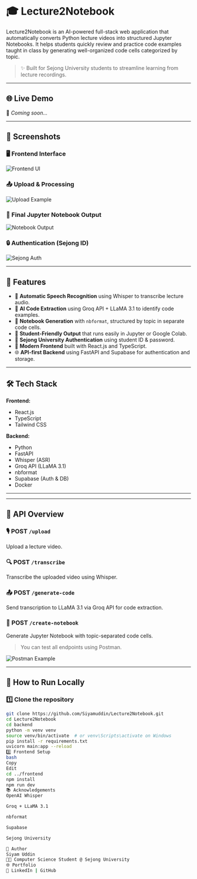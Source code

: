 # 🎓 Lecture2Notebook

Lecture2Notebook is an AI-powered full-stack web application that automatically converts Python lecture videos into structured Jupyter Notebooks. It helps students quickly review and practice code examples taught in class by generating well-organized code cells categorized by topic.

> ✨ Built for Sejong University students to streamline learning from lecture recordings.

---

## 🌐 Live Demo

🚀 *Coming soon...*

---

## 📸 Screenshots

### 🖥️ Frontend Interface
<!-- Insert screenshot of the frontend interface here -->
![Frontend UI](./screenshots/frontend-ui.png)

### 📤 Upload & Processing
<!-- Insert screenshot showing file upload and processing status -->
![Upload Example](./screenshots/upload-example.png)

### 📄 Final Jupyter Notebook Output
<!-- Insert screenshot showing generated notebook preview -->
![Notebook Output](./screenshots/notebook-output.png)

### 🔒 Authentication (Sejong ID)
<!-- Insert screenshot showing Sejong login integration -->
![Sejong Auth](./screenshots/sejong-auth.png)

---

## 📌 Features

- 🎤 **Automatic Speech Recognition** using Whisper to transcribe lecture audio.
- 🧠 **AI Code Extraction** using Groq API + LLaMA 3.1 to identify code examples.
- 📓 **Notebook Generation** with `nbformat`, structured by topic in separate code cells.
- 🧪 **Student-Friendly Output** that runs easily in Jupyter or Google Colab.
- 🔐 **Sejong University Authentication** using student ID & password.
- 🧰 **Modern Frontend** built with React.js and TypeScript.
- 🌐 **API-first Backend** using FastAPI and Supabase for authentication and storage.

---

## 🛠️ Tech Stack

**Frontend:**
- React.js
- TypeScript
- Tailwind CSS

**Backend:**
- Python
- FastAPI
- Whisper (ASR)
- Groq API (LLaMA 3.1)
- nbformat
- Supabase (Auth & DB)
- Docker

---


---

## 🔄 API Overview

### 🎙️ POST `/upload`
Upload a lecture video.

### 🔍 POST `/transcribe`
Transcribe the uploaded video using Whisper.

### 📤 POST `/generate-code`
Send transcription to LLaMA 3.1 via Groq API for code extraction.

### 🧾 POST `/create-notebook`
Generate Jupyter Notebook with topic-separated code cells.

> You can test all endpoints using Postman.

<!-- Add Postman screenshot -->
![Postman Example](./screenshots/postman-example.png)

---

## 🧪 How to Run Locally

### 1️⃣ Clone the repository

```bash
git clone https://github.com/Siyamuddin/Lecture2Notebook.git
cd Lecture2Notebook
cd backend
python -m venv venv
source venv/bin/activate  # or venv\Scripts\activate on Windows
pip install -r requirements.txt
uvicorn main:app --reload
3️⃣ Frontend Setup
bash
Copy
Edit
cd ../frontend
npm install
npm run dev
📚 Acknowledgements
OpenAI Whisper

Groq + LLaMA 3.1

nbformat

Supabase

Sejong University

📌 Author
Siyam Uddin
👨‍💻 Computer Science Student @ Sejong University
🌐 Portfolio
🔗 LinkedIn | GitHub

